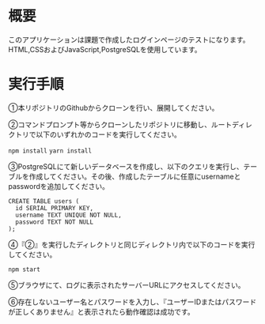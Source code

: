 # 概要

このアプリケーションは課題で作成したログインページのテストになります。
HTML,CSSおよびJavaScript,PostgreSQLを使用しています。

# 実行手順

①本リポジトリのGithubからクローンを行い、展開してください。

②コマンドプロンプト等からクローンしたリポジトリに移動し、ルートディレクトリで以下のいずれかのコードを実行してください。

`npm install`
`yarn install`

③PostgreSQLにて新しいデータベースを作成し、以下のクエリを実行し、テーブルを作成してください。その後、作成したテーブルに任意にusernameとpasswordを追加してください。
```
CREATE TABLE users (
  id SERIAL PRIMARY KEY,
  username TEXT UNIQUE NOT NULL,
  password TEXT NOT NULL
);
```

④『②』を実行したディレクトリと同じディレクトリ内で以下のコードを実行してください。

`npm start`

⑤ブラウザにて、ログに表示されたサーバーURLにアクセスしてください。

⑥存在しないユーザー名とパスワードを入力し、『ユーザーIDまたはパスワードが正しくありません』と表示されたら動作確認は成功です。
